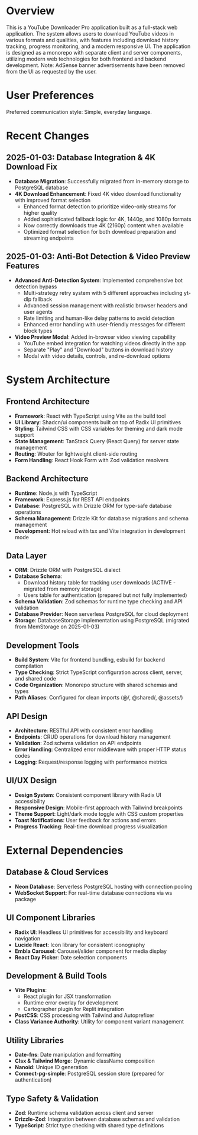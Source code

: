 # Overview

This is a YouTube Downloader Pro application built as a full-stack web application. The system allows users to download YouTube videos in various formats and qualities, with features including download history tracking, progress monitoring, and a modern responsive UI. The application is designed as a monorepo with separate client and server components, utilizing modern web technologies for both frontend and backend development. Note: AdSense banner advertisements have been removed from the UI as requested by the user.

# User Preferences

Preferred communication style: Simple, everyday language.

# Recent Changes

## 2025-01-03: Database Integration & 4K Download Fix
- **Database Migration**: Successfully migrated from in-memory storage to PostgreSQL database
- **4K Download Enhancement**: Fixed 4K video download functionality with improved format selection
  - Enhanced format detection to prioritize video-only streams for higher quality
  - Added sophisticated fallback logic for 4K, 1440p, and 1080p formats  
  - Now correctly downloads true 4K (2160p) content when available
  - Optimized format selection for both download preparation and streaming endpoints

## 2025-01-03: Anti-Bot Detection & Video Preview Features
- **Advanced Anti-Detection System**: Implemented comprehensive bot detection bypass
  - Multi-strategy retry system with 5 different approaches including yt-dlp fallback
  - Advanced session management with realistic browser headers and user agents
  - Rate limiting and human-like delay patterns to avoid detection
  - Enhanced error handling with user-friendly messages for different block types
- **Video Preview Modal**: Added in-browser video viewing capability
  - YouTube embed integration for watching videos directly in the app
  - Separate "Play" and "Download" buttons in download history
  - Modal with video details, controls, and re-download options

# System Architecture

## Frontend Architecture
- **Framework**: React with TypeScript using Vite as the build tool
- **UI Library**: Shadcn/ui components built on top of Radix UI primitives
- **Styling**: Tailwind CSS with CSS variables for theming and dark mode support
- **State Management**: TanStack Query (React Query) for server state management
- **Routing**: Wouter for lightweight client-side routing
- **Form Handling**: React Hook Form with Zod validation resolvers

## Backend Architecture
- **Runtime**: Node.js with TypeScript
- **Framework**: Express.js for REST API endpoints
- **Database**: PostgreSQL with Drizzle ORM for type-safe database operations
- **Schema Management**: Drizzle Kit for database migrations and schema management
- **Development**: Hot reload with tsx and Vite integration in development mode

## Data Layer
- **ORM**: Drizzle ORM with PostgreSQL dialect
- **Database Schema**: 
  - Download history table for tracking user downloads (ACTIVE - migrated from memory storage)
  - Users table for authentication (prepared but not fully implemented)
- **Schema Validation**: Zod schemas for runtime type checking and API validation
- **Database Provider**: Neon serverless PostgreSQL for cloud deployment
- **Storage**: DatabaseStorage implementation using PostgreSQL (migrated from MemStorage on 2025-01-03)

## Development Tools
- **Build System**: Vite for frontend bundling, esbuild for backend compilation
- **Type Checking**: Strict TypeScript configuration across client, server, and shared code
- **Code Organization**: Monorepo structure with shared schemas and types
- **Path Aliases**: Configured for clean imports (@/, @shared/, @assets/)

## API Design
- **Architecture**: RESTful API with consistent error handling
- **Endpoints**: CRUD operations for download history management
- **Validation**: Zod schema validation on API endpoints
- **Error Handling**: Centralized error middleware with proper HTTP status codes
- **Logging**: Request/response logging with performance metrics

## UI/UX Design
- **Design System**: Consistent component library with Radix UI accessibility
- **Responsive Design**: Mobile-first approach with Tailwind breakpoints
- **Theme Support**: Light/dark mode toggle with CSS custom properties
- **Toast Notifications**: User feedback for actions and errors
- **Progress Tracking**: Real-time download progress visualization

# External Dependencies

## Database & Cloud Services
- **Neon Database**: Serverless PostgreSQL hosting with connection pooling
- **WebSocket Support**: For real-time database connections via ws package

## UI Component Libraries
- **Radix UI**: Headless UI primitives for accessibility and keyboard navigation
- **Lucide React**: Icon library for consistent iconography
- **Embla Carousel**: Carousel/slider component for media display
- **React Day Picker**: Date selection components

## Development & Build Tools
- **Vite Plugins**: 
  - React plugin for JSX transformation
  - Runtime error overlay for development
  - Cartographer plugin for Replit integration
- **PostCSS**: CSS processing with Tailwind and Autoprefixer
- **Class Variance Authority**: Utility for component variant management

## Utility Libraries
- **Date-fns**: Date manipulation and formatting
- **Clsx & Tailwind Merge**: Dynamic className composition
- **Nanoid**: Unique ID generation
- **Connect-pg-simple**: PostgreSQL session store (prepared for authentication)

## Type Safety & Validation
- **Zod**: Runtime schema validation across client and server
- **Drizzle-Zod**: Integration between database schemas and validation
- **TypeScript**: Strict type checking with shared type definitions
